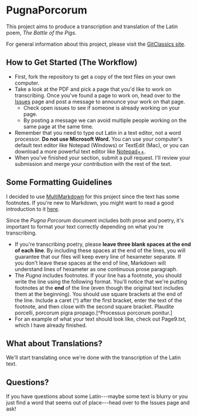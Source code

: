 # PugnaPorcorum
This project aims to produce a transcription and translation of the Latin poem, _The Battle of the Pigs_.

For general information about this project, please visit the [GitClassics site](http://gitclassics.github.io).

## How to Get Started (The Workflow)

* First, fork the repository to get a copy of the text files on your own computer.
* Take a look at the PDF and pick a page that you'd like to work on transcribing. Once you've found a page to work on, head over to the [Issues](https://github.com/GitClassics/PugnaPorcorum/issues) page and post a message to announce your work on that page.
	* Check open issues to see if someone is already working on your page.
	* By posting a message we can avoid multiple people working on the same page at the same time.
* Remember that you need to type out Latin in a text editor, not a word processor. **Do not use Microsoft Word.** You can use your computer's default text editor like Notepad (Windows) or TextEdit (Mac), or you can download a more powerful text editor like [Notepad++](http://www.notepad-plus-plus.org/).
* When you've finished your section, submit a pull request. I'll review your submission and merge your contribution with the rest of the text.

## Some Formatting Guidelines

I decided to use [MultiMarkdown](http://fletcherpenney.net/multimarkdown/) for this project since the text has some footnotes. If you're new to Markdown, you might want to read a good introduction to it [here](http://whatismarkdown.com/).

Since the _Pugna Porcorum_ document includes both prose and poetry, it's important to format your text correctly depending on what you're transcribing.

* If you're transcribing poetry, please **leave three blank spaces at the end of each line**. By including these spaces at the end of the lines, you will guarantee that our files will keep every line of hexameter separate. If you don't leave these spaces at the end of line, Markdown will understand lines of hexameter as one continuous prose paragraph. 
* The _Pugna_ includes footnotes. If your line has a footnote, you should write the line using the following format. You'll notice that we're putting footnotes at the **end** of the line (even though the original text includes them at the beginning). You should use square brackets at the end of the line. Include a caret (^) after the first bracket, enter the text of the footnote, and then close with the second square bracket.
	Plaudite porcelli, porcorum pigra propago.[^Processus porcorum ponitur.]
* For an example of what your text should look like, check out Page9.txt, which I have already finished.

## What about Translations?

We'll start translating once we're done with the transcription of the Latin text.

## Questions?

If you have questions about some Latin---maybe some text is blurry or you just find a word that seems out of place---head over to the Issues page and ask!
